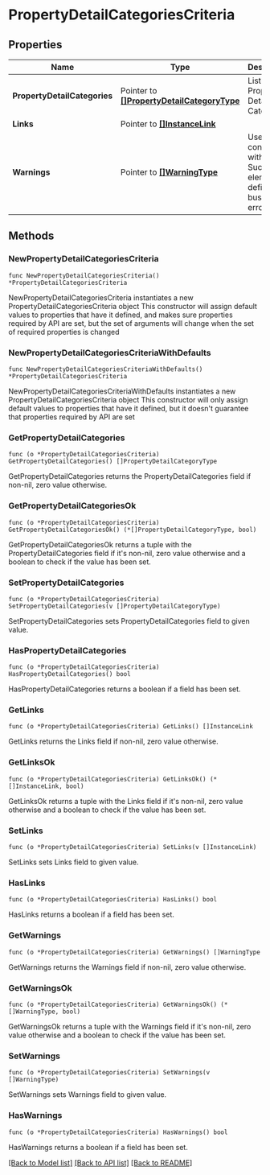 # PropertyDetailCategoriesCriteria

## Properties

Name | Type | Description | Notes
------------ | ------------- | ------------- | -------------
**PropertyDetailCategories** | Pointer to [**[]PropertyDetailCategoryType**](PropertyDetailCategoryType.md) | List of Property Detail Categories. | [optional] 
**Links** | Pointer to [**[]InstanceLink**](InstanceLink.md) |  | [optional] 
**Warnings** | Pointer to [**[]WarningType**](WarningType.md) | Used in conjunction with the Success element to define a business error. | [optional] 

## Methods

### NewPropertyDetailCategoriesCriteria

`func NewPropertyDetailCategoriesCriteria() *PropertyDetailCategoriesCriteria`

NewPropertyDetailCategoriesCriteria instantiates a new PropertyDetailCategoriesCriteria object
This constructor will assign default values to properties that have it defined,
and makes sure properties required by API are set, but the set of arguments
will change when the set of required properties is changed

### NewPropertyDetailCategoriesCriteriaWithDefaults

`func NewPropertyDetailCategoriesCriteriaWithDefaults() *PropertyDetailCategoriesCriteria`

NewPropertyDetailCategoriesCriteriaWithDefaults instantiates a new PropertyDetailCategoriesCriteria object
This constructor will only assign default values to properties that have it defined,
but it doesn't guarantee that properties required by API are set

### GetPropertyDetailCategories

`func (o *PropertyDetailCategoriesCriteria) GetPropertyDetailCategories() []PropertyDetailCategoryType`

GetPropertyDetailCategories returns the PropertyDetailCategories field if non-nil, zero value otherwise.

### GetPropertyDetailCategoriesOk

`func (o *PropertyDetailCategoriesCriteria) GetPropertyDetailCategoriesOk() (*[]PropertyDetailCategoryType, bool)`

GetPropertyDetailCategoriesOk returns a tuple with the PropertyDetailCategories field if it's non-nil, zero value otherwise
and a boolean to check if the value has been set.

### SetPropertyDetailCategories

`func (o *PropertyDetailCategoriesCriteria) SetPropertyDetailCategories(v []PropertyDetailCategoryType)`

SetPropertyDetailCategories sets PropertyDetailCategories field to given value.

### HasPropertyDetailCategories

`func (o *PropertyDetailCategoriesCriteria) HasPropertyDetailCategories() bool`

HasPropertyDetailCategories returns a boolean if a field has been set.

### GetLinks

`func (o *PropertyDetailCategoriesCriteria) GetLinks() []InstanceLink`

GetLinks returns the Links field if non-nil, zero value otherwise.

### GetLinksOk

`func (o *PropertyDetailCategoriesCriteria) GetLinksOk() (*[]InstanceLink, bool)`

GetLinksOk returns a tuple with the Links field if it's non-nil, zero value otherwise
and a boolean to check if the value has been set.

### SetLinks

`func (o *PropertyDetailCategoriesCriteria) SetLinks(v []InstanceLink)`

SetLinks sets Links field to given value.

### HasLinks

`func (o *PropertyDetailCategoriesCriteria) HasLinks() bool`

HasLinks returns a boolean if a field has been set.

### GetWarnings

`func (o *PropertyDetailCategoriesCriteria) GetWarnings() []WarningType`

GetWarnings returns the Warnings field if non-nil, zero value otherwise.

### GetWarningsOk

`func (o *PropertyDetailCategoriesCriteria) GetWarningsOk() (*[]WarningType, bool)`

GetWarningsOk returns a tuple with the Warnings field if it's non-nil, zero value otherwise
and a boolean to check if the value has been set.

### SetWarnings

`func (o *PropertyDetailCategoriesCriteria) SetWarnings(v []WarningType)`

SetWarnings sets Warnings field to given value.

### HasWarnings

`func (o *PropertyDetailCategoriesCriteria) HasWarnings() bool`

HasWarnings returns a boolean if a field has been set.


[[Back to Model list]](../README.md#documentation-for-models) [[Back to API list]](../README.md#documentation-for-api-endpoints) [[Back to README]](../README.md)


